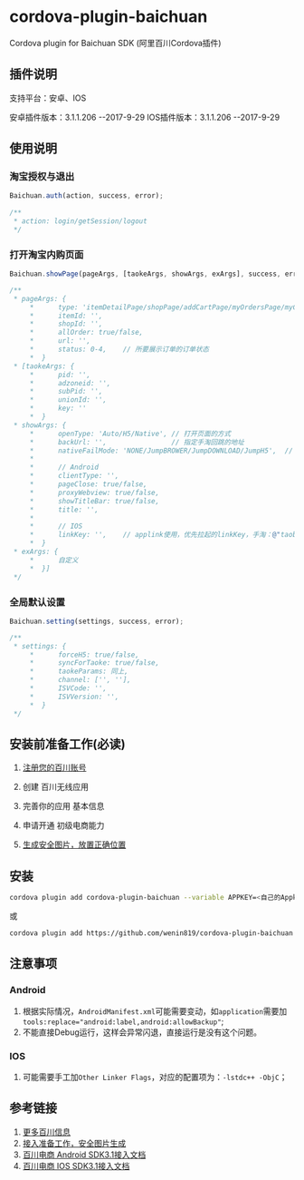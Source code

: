 # cordova-plugin-baichuan

Cordova plugin for Baichuan SDK (阿里百川Cordova插件)

## 插件说明

支持平台：安卓、IOS

安卓插件版本：3.1.1.206 --2017-9-29
IOS插件版本：3.1.1.206 --2017-9-29

## 使用说明

### 淘宝授权与退出

```js
Baichuan.auth(action, success, error);
    
/**
 * action: login/getSession/logout
 */
```

### 打开淘宝内购页面

```js
Baichuan.showPage(pageArgs, [taokeArgs, showArgs, exArgs], success, error);

/**
 * pageArgs: {
     *      type: 'itemDetailPage/shopPage/addCartPage/myOrdersPage/myCartsPage/page',
     *      itemId: '',
     *      shopId: '',
     *      allOrder: true/false,
     *      url: '',
     *      status: 0-4,    // 所要展示订单的订单状态
     *  }
 * [taokeArgs: {
     *      pid: '',
     *      adzoneid: '',
     *      subPid: '',
     *      unionId: '',
     *      key: ''
     *  }
 * showArgs: {
     *      openType: 'Auto/H5/Native', // 打开页面的方式
     *      backUrl: '',                // 指定手淘回跳的地址
     *      nativeFailMode: 'NONE/JumpBROWER/JumpDOWNLOAD/JumpH5',  // 跳手淘/天猫失败后的处理策略
     *
     *      // Android
     *      clientType: '',
     *      pageClose: true/false,
     *      proxyWebview: true/false,
     *      showTitleBar: true/false,
     *      title: '',
     *
     *      // IOS
     *      linkKey: '',    // applink使用，优先拉起的linkKey，手淘：@"taobao_scheme"
     *  }
 * exArgs: {
     *      自定义
     *  }]
 */
```

### 全局默认设置

```js
Baichuan.setting(settings, success, error);

/**
 * settings: {
     *      forceH5: true/false,
     *      syncForTaoke: true/false,
     *      taokeParams: 同上,
     *      channel: ['', ''],
     *      ISVCode: '',
     *      ISVVersion: '',
     *  }
 */
```

## 安装前准备工作(必读)

  1. [注册您的百川账号](http://baichuan.taobao.com/portal/index.htm)
   
  2. 创建 百川无线应用
      
  3. 完善你的应用 基本信息
      
  4. 申请开通 初级电商能力
      
  5. [生成安全图片，放置正确位置](http://baichuan.taobao.com/docs/doc.htm?spm=a3c0d.7629140.0.0.cO4gRJ&treeId=129&articleId=105645&docType=1)
     
## 安装

```sh
cordova plugin add cordova-plugin-baichuan --variable APPKEY=<自己的Appkey>
```
或
```sh
cordova plugin add https://github.com/wenin819/cordova-plugin-baichuan.git --variable APPKEY==<自己的Appkey>
```

## 注意事项
### Android

1. 根据实际情况，`AndroidManifest.xml`可能需要变动，如`application`需要加`tools:replace="android:label,android:allowBackup"`;
1. 不能直接Debug运行，这样会异常闪退，直接运行是没有这个问题。

### IOS

1. 可能需要手工加`Other Linker Flags`，对应的配置项为：`-lstdc++ -ObjC`；

## 参考链接
1. [更多百川信息](http://baichuan.taobao.com/doc2/detail?spm=a3c0d.7662649.0.0.XTcmuf&treeId=30&articleId=103655&docType=1)
1. [接入准备工作，安全图片生成](http://baichuan.taobao.com/docs/doc.htm?spm=a3c0d.7629140.0.0.cO4gRJ&treeId=129&articleId=105645&docType=1)
1. [百川电商 Android SDK3.1接入文档](http://baichuan.taobao.com/docs/doc.htm?spm=a3c0d.7629140.0.0.o0Y63N&treeId=129&articleId=105647&docType=1)
1. [百川电商 IOS SDK3.1接入文档](http://baichuan.taobao.com/docs/doc.htm?spm=a3c0d.7629140.0.0.Mckp69&treeId=129&articleId=105648&docType=1)
